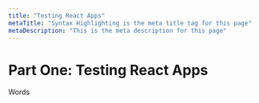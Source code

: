 ```yaml
---
title: "Testing React Apps"
metaTitle: "Syntax Highlighting is the meta title tag for this page"
metaDescription: "This is the meta description for this page"
---
```


# Part One: Testing React Apps

Words
